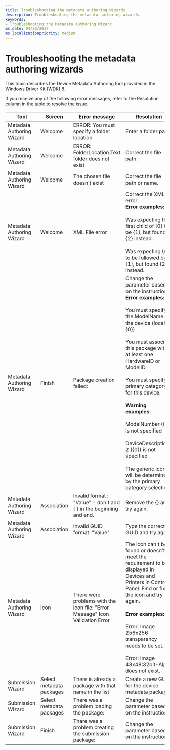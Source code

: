 ```yaml
---
title: Troubleshooting the metadata authoring wizards
description: Troubleshooting the metadata authoring wizards
keywords:
- Troubleshooting the Metadata Authoring Wizard
ms.date: 04/20/2017
ms.localizationpriority: medium
---
```


# Troubleshooting the metadata authoring wizards

This topic describes the Device Metadata Authoring tool provided in the Windows Driver Kit (WDK) 8.

If you receive any of the following error messages, refer to the Resolution column in the table to resolve the issue.

|Tool|Screen|Error message|Resolution|
|----|----|----|----|
|Metadata Authoring Wizard|Welcome|ERROR: You must specify a folder location|Enter a folder path.|
|Metadata Authoring Wizard|Welcome|ERROR: FolderLocation.Text folder does not exist|Correct the file path.|
|Metadata Authoring Wizard|Welcome|The chosen file doesn't exist|Correct the file path or name.|
|Metadata Authoring Wizard|Welcome|XML File error|Correct the XML error.</br>**Error examples:**</br></br>Was expecting the first child of {0} to be {1}, but found {2} instead.</br></br>Was expecting {0} to be followed by {1}, but found {2} instead.|
|Metadata Authoring Wizard|Finish|Package creation failed:|Change the parameter based on the instructions.</br>**Error examples:**</br></br>You must specify the ModelName for the device (locale {0})</br></br>You must associate this package with at least one HardwareID or ModelID</br></br>You must specify a primary category for this device.</br></br>**Warning examples:**</br></br>ModelNumber ({0}) is not specified</br></br>DeviceDescription 2 ({0}) is not specified</br></br>The generic icon will be determined by the primary category selection|
|Metadata Authoring Wizard|Association|Invalid format : "Value" - don't add { } in the beginning and end.|Remove the {} and try again.|
|Metadata Authoring Wizard|Association|Invalid GUID format: "Value"|Type the correct GUID and try again.|
|Metadata Authoring Wizard|Icon|There were problems with the icon file: "Error Message" Icon Validation Error|The icon can't be found or doesn't meet the requirement to be displayed in Devices and Printers in Control Panel. Find or fix the icon and try again.</br></br>**Error examples:**</br></br>Error: Image 256x256 transparency needs to be set.</br></br>Error: Image 48x48:32bit+Alpha does not exist.|
|Submission Wizard|Select metadata packages|There is already a package with that name in the list|Create a new GUID for the device metadata package.|
|Submission Wizard|Select metadata packages|There was a problem loading the package:|Change the parameter based on the instructions.|
|Submission Wizard|Finish|There was a problem creating the submission package:|Change the parameter based on the instructions.|

